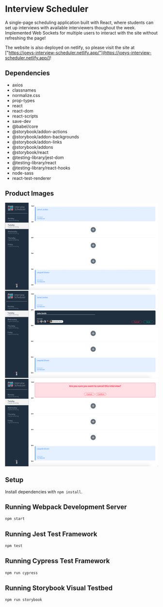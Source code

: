 # Interview Scheduler

A single-page scheduling application built with React, where students can set up interviews with available interviewers thoughout the week. Implemented Web Sockets for multiple users to interact with the site without refreshing the page!

The website is also deployed on netlify, so please visit the site at ["https://joeys-interview-scheduler.netlify.app/"](https://joeys-interview-scheduler.netlify.app/)!

## Dependencies
   - axios
   - classnames
   - normalize.css
   - prop-types
   - react
   - react-dom
   - react-scripts
   - save-dev
   - @babel/core
   - @storybook/addon-actions
   - @storybook/addon-backgrounds
   - @storybook/addon-links
   - @storybook/addons
   - @storybook/react
   - @testing-library/jest-dom
   - @testing-library/react
   - @testing-library/react-hooks
   - node-sass
   - react-test-renderer

## Product Images

!["Main application"](https://github.com/joeykishiuchi/Scheduler/blob/master/docs/application.png?raw=true)
!["Appointment form"](https://github.com/joeykishiuchi/Scheduler/blob/master/docs/appointment-form.png?raw=true)
!["Confirmation messages"](https://github.com/joeykishiuchi/Scheduler/blob/master/docs/confirmation-message.png?raw=true)

## Setup

Install dependencies with `npm install`.

## Running Webpack Development Server

```sh
npm start
```

## Running Jest Test Framework

```sh
npm test
```

## Running Cypress Test Framework

```sh
npm run cypress
```

## Running Storybook Visual Testbed

```sh
npm run storybook
```
